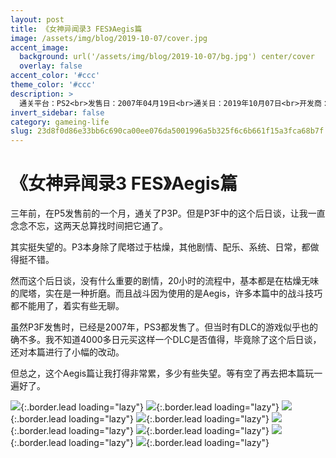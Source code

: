 ```yaml
---
layout: post
title: 《女神异闻录3 FES》Aegis篇
image: /assets/img/blog/2019-10-07/cover.jpg
accent_image: 
  background: url('/assets/img/blog/2019-10-07/bg.jpg') center/cover
  overlay: false
accent_color: '#ccc'
theme_color: '#ccc'
description: >
  通关平台：PS2<br>发售日：2007年04月19日<br>通关日：2019年10月07日<br>开发商：ATLUS<br>发行商：ATLUS
invert_sidebar: false
category: gameing-life
slug: 23d8f0d86e33bb6c690ca00ee076da5001996a5b325f6c6b661f15a3fca68b7f
---
```


# 《女神异闻录3 FES》Aegis篇

三年前，在P5发售前的一个月，通关了P3P。但是P3F中的这个后日谈，让我一直念念不忘，这两天总算找时间把它通了。

其实挺失望的。P3本身除了爬塔过于枯燥，其他剧情、配乐、系统、日常，都做得挺不错。

然而这个后日谈，没有什么重要的剧情，20小时的流程中，基本都是在枯燥无味的爬塔，实在是一种折磨。而且战斗因为使用的是Aegis，许多本篇中的战斗技巧都不能用了，着实有些无聊。

虽然P3F发售时，已经是2007年，PS3都发售了。但当时有DLC的游戏似乎也的确不多。我不知道4000多日元买这样一个DLC是否值得，毕竟除了这个后日谈，还对本篇进行了小幅的改动。

但总之，这个Aegis篇让我打得非常累，多少有些失望。等有空了再去把本篇玩一遍好了。

![](/assets/img/blog/2019-10-07/1.jpg){:.border.lead loading="lazy"}
![](/assets/img/blog/2019-10-07/2.jpg){:.border.lead loading="lazy"}
![](/assets/img/blog/2019-10-07/3.jpg){:.border.lead loading="lazy"}
![](/assets/img/blog/2019-10-07/4.jpg){:.border.lead loading="lazy"}
![](/assets/img/blog/2019-10-07/5.jpg){:.border.lead loading="lazy"}
![](/assets/img/blog/2019-10-07/6.jpg){:.border.lead loading="lazy"}
![](/assets/img/blog/2019-10-07/7.jpg){:.border.lead loading="lazy"}
![](/assets/img/blog/2019-10-07/8.jpg){:.border.lead loading="lazy"}

